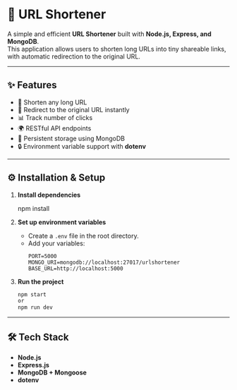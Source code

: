 # 🔗 URL Shortener

A simple and efficient **URL Shortener** built with **Node.js, Express, and MongoDB**.  
This application allows users to shorten long URLs into tiny shareable links, with automatic redirection to the original URL.

---

## ✨ Features
- 📝 Shorten any long URL
- 🔁 Redirect to the original URL instantly
- 📊 Track number of clicks 
- 🌍 RESTful API endpoints
- 💾 Persistent storage using MongoDB
- 🔒 Environment variable support with **dotenv**

---


## ⚙️ Installation & Setup


1. **Install dependencies**
   
   npm install
   
2. **Set up environment variables**
   - Create a `.env` file in the root directory.
   - Add your variables:
     ```
     PORT=5000
     MONGO_URI=mongodb://localhost:27017/urlshortener
     BASE_URL=http://localhost:5000
     ```
3. **Run the project**
   ```bash
   npm start
   or 
   npm run dev
   ```

---



## 🛠 Tech Stack
- **Node.js**
- **Express.js**
- **MongoDB + Mongoose**
- **dotenv**




